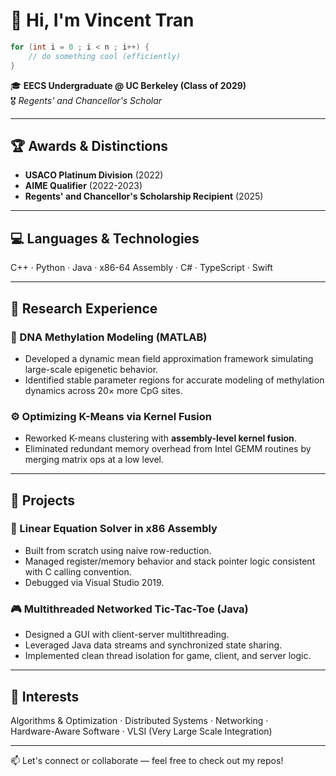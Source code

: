 # 👋 Hi, I'm Vincent Tran

```c++
for (int i = 0 ; i < n ; i++) {
    // do something cool (efficiently)
}
```

🎓 **EECS Undergraduate @ UC Berkeley (Class of 2029)**  
🎖 *Regents' and Chancellor's Scholar*

---

## 🏆 Awards & Distinctions

- **USACO Platinum Division** (2022)
- **AIME Qualifier** (2022-2023)
- **Regents' and Chancellor's Scholarship Recipient** (2025)

---

## 💻 Languages & Technologies

C++ · Python · Java · x86-64 Assembly · C# · TypeScript · Swift

---

## 🔬 Research Experience

### 🧬 DNA Methylation Modeling (MATLAB)
- Developed a dynamic mean field approximation framework simulating large-scale epigenetic behavior.
- Identified stable parameter regions for accurate modeling of methylation dynamics across 20× more CpG sites.

### ⚙️ Optimizing K-Means via Kernel Fusion
- Reworked K-means clustering with **assembly-level kernel fusion**.
- Eliminated redundant memory overhead from Intel GEMM routines by merging matrix ops at a low level.

---

## 🧪 Projects

### 🧮 Linear Equation Solver in x86 Assembly
- Built from scratch using naive row-reduction.
- Managed register/memory behavior and stack pointer logic consistent with C calling convention.
- Debugged via Visual Studio 2019.

### 🎮 Multithreaded Networked Tic-Tac-Toe (Java)
- Designed a GUI with client-server multithreading.
- Leveraged Java data streams and synchronized state sharing.
- Implemented clean thread isolation for game, client, and server logic.

---

## 🚀 Interests

Algorithms & Optimization · Distributed Systems · Networking ·  
Hardware-Aware Software · VLSI (Very Large Scale Integration)

---

📫 Let's connect or collaborate — feel free to check out my repos!

<!---
Resetz/Resetz is a ✨ special ✨ repository because its `README.md` (this file) appears on your GitHub profile.
You can click the Preview link to take a look at your changes.
--->
